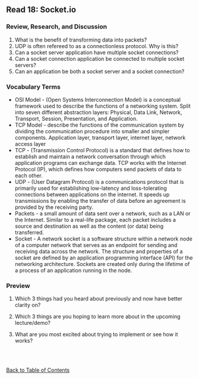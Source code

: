 ## Read 18: Socket.io

### Review, Research, and Discussion

1. What is the benefit of transforming data into packets?
1. UDP is often refereed to as a connectionless protocol. Why is this?
1. Can a socket server application have multiple socket connections?
1. Can a socket connection application be connected to multiple socket servers?
1. Can an application be both a socket server and a socket connection?

### Vocabulary Terms

- OSI Model - (Open Systems Interconnection Model) is a conceptual framework used to describe the functions of a networking system. Split into seven different abstraction layers: Physical, Data Link, Network, Transport, Session, Presentation, and Application.
- TCP Model - describe the functions of the communication system by dividing the communication procedure into smaller and simpler components. Application layer, transport layer, internet layer, network access layer
- TCP - (Transmission Control Protocol) is a standard that defines how to establish and maintain a network conversation through which application programs can exchange data. TCP works with the Internet Protocol (IP), which defines how computers send packets of data to each other.
- UDP - (User Datagram Protocol) is a communications protocol that is primarily used for establishing low-latency and loss-tolerating connections between applications on the internet. It speeds up transmissions by enabling the transfer of data before an agreement is provided by the receiving party.
- Packets - a small amount of data sent over a network, such as a LAN or the Internet. Similar to a real-life package, each packet includes a source and destination as well as the content (or data) being transferred.
- Socket - A network socket is a software structure within a network node of a computer network that serves as an endpoint for sending and receiving data across the network. The structure and properties of a socket are defined by an application programming interface (API) for the networking architecture. Sockets are created only during the lifetime of a process of an application running in the node.

### Preview

1. Which 3 things had you heard about previously and now have better clarity on?

1. Which 3 things are you hoping to learn more about in the upcoming lecture/demo?

1. What are you most excited about trying to implement or see how it works?

<br>
<br>

[Back to Table of Contents](README.md)
